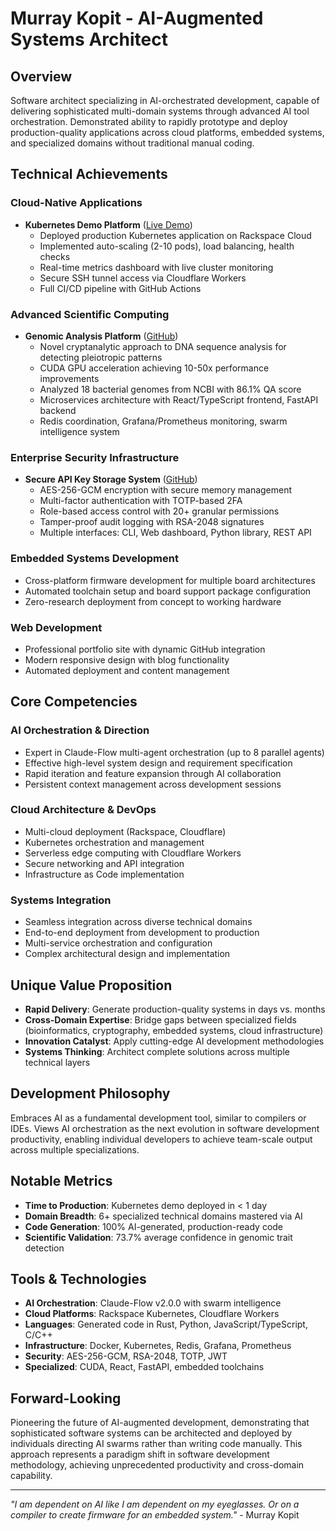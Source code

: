 # Murray Kopit - AI-Augmented Systems Architect

## Overview

Software architect specializing in AI-orchestrated development, capable of delivering sophisticated multi-domain systems through advanced AI tool orchestration. Demonstrated ability to rapidly prototype and deploy production-quality applications across cloud platforms, embedded systems, and specialized domains without traditional manual coding.

## Technical Achievements

### Cloud-Native Applications
- **Kubernetes Demo Platform** ([Live Demo](http://119.9.118.22:32304/))
  - Deployed production Kubernetes application on Rackspace Cloud
  - Implemented auto-scaling (2-10 pods), load balancing, health checks
  - Real-time metrics dashboard with live cluster monitoring
  - Secure SSH tunnel access via Cloudflare Workers
  - Full CI/CD pipeline with GitHub Actions

### Advanced Scientific Computing
- **Genomic Analysis Platform** ([GitHub](https://github.com/murr2k/pleiotropy))
  - Novel cryptanalytic approach to DNA sequence analysis for detecting pleiotropic patterns
  - CUDA GPU acceleration achieving 10-50x performance improvements
  - Analyzed 18 bacterial genomes from NCBI with 86.1% QA score
  - Microservices architecture with React/TypeScript frontend, FastAPI backend
  - Redis coordination, Grafana/Prometheus monitoring, swarm intelligence system

### Enterprise Security Infrastructure
- **Secure API Key Storage System** ([GitHub](https://github.com/murr2k/secure-api-key-storage-v2))
  - AES-256-GCM encryption with secure memory management
  - Multi-factor authentication with TOTP-based 2FA
  - Role-based access control with 20+ granular permissions
  - Tamper-proof audit logging with RSA-2048 signatures
  - Multiple interfaces: CLI, Web dashboard, Python library, REST API

### Embedded Systems Development
- Cross-platform firmware development for multiple board architectures
- Automated toolchain setup and board support package configuration
- Zero-research deployment from concept to working hardware

### Web Development
- Professional portfolio site with dynamic GitHub integration
- Modern responsive design with blog functionality
- Automated deployment and content management

## Core Competencies

### AI Orchestration & Direction
- Expert in Claude-Flow multi-agent orchestration (up to 8 parallel agents)
- Effective high-level system design and requirement specification
- Rapid iteration and feature expansion through AI collaboration
- Persistent context management across development sessions

### Cloud Architecture & DevOps
- Multi-cloud deployment (Rackspace, Cloudflare)
- Kubernetes orchestration and management
- Serverless edge computing with Cloudflare Workers
- Secure networking and API integration
- Infrastructure as Code implementation

### Systems Integration
- Seamless integration across diverse technical domains
- End-to-end deployment from development to production
- Multi-service orchestration and configuration
- Complex architectural design and implementation

## Unique Value Proposition

- **Rapid Delivery**: Generate production-quality systems in days vs. months
- **Cross-Domain Expertise**: Bridge gaps between specialized fields (bioinformatics, cryptography, embedded systems, cloud infrastructure)
- **Innovation Catalyst**: Apply cutting-edge AI development methodologies
- **Systems Thinking**: Architect complete solutions across multiple technical layers

## Development Philosophy

Embraces AI as a fundamental development tool, similar to compilers or IDEs. Views AI orchestration as the next evolution in software development productivity, enabling individual developers to achieve team-scale output across multiple specializations.

## Notable Metrics

- **Time to Production**: Kubernetes demo deployed in < 1 day
- **Domain Breadth**: 6+ specialized technical domains mastered via AI
- **Code Generation**: 100% AI-generated, production-ready code
- **Scientific Validation**: 73.7% average confidence in genomic trait detection

## Tools & Technologies

- **AI Orchestration**: Claude-Flow v2.0.0 with swarm intelligence
- **Cloud Platforms**: Rackspace Kubernetes, Cloudflare Workers
- **Languages**: Generated code in Rust, Python, JavaScript/TypeScript, C/C++
- **Infrastructure**: Docker, Kubernetes, Redis, Grafana, Prometheus
- **Security**: AES-256-GCM, RSA-2048, TOTP, JWT
- **Specialized**: CUDA, React, FastAPI, embedded toolchains

## Forward-Looking

Pioneering the future of AI-augmented development, demonstrating that sophisticated software systems can be architected and deployed by individuals directing AI swarms rather than writing code manually. This approach represents a paradigm shift in software development methodology, achieving unprecedented productivity and cross-domain capability.

---

*"I am dependent on AI like I am dependent on my eyeglasses. Or on a compiler to create firmware for an embedded system."* - Murray Kopit